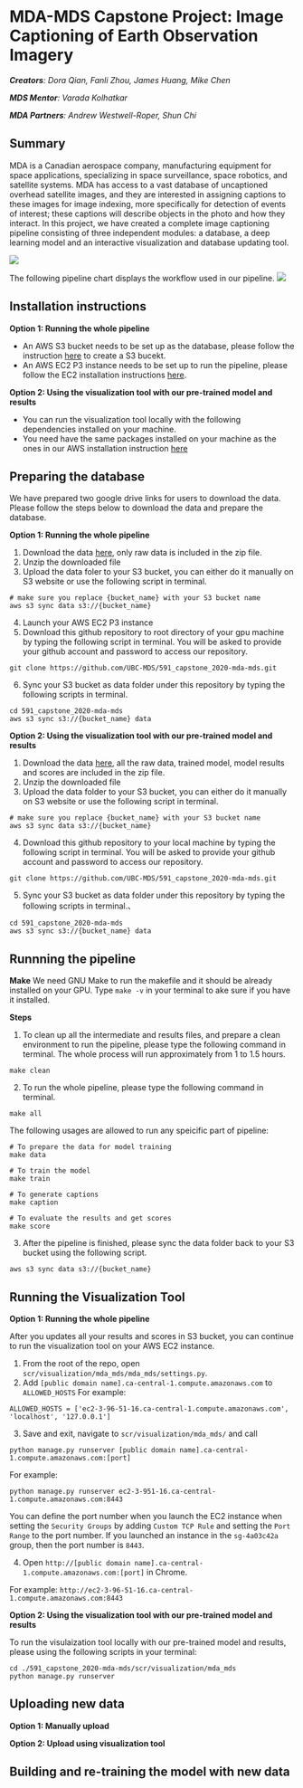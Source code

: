 # MDA-MDS Capstone Project: Image Captioning of Earth Observation Imagery

***Creators**: Dora Qian, Fanli Zhou, James Huang, Mike Chen*

***MDS Mentor**: Varada Kolhatkar*

***MDA Partners**: Andrew Westwell-Roper, Shun Chi*

## Summary

MDA is a Canadian aerospace company, manufacturing equipment for space applications, specializing in space surveillance, space robotics, and satellite systems. MDA has access to a vast database of uncaptioned overhead satellite images, and they are interested in assigning captions to these images for image indexing, more specifically for detection of events of interest; these captions will describe objects in the photo and how they interact. In this project, we have created a complete image captioning pipeline consisting of three independent modules: a database, a deep learning model and an interactive visualization and database updating tool. 

![](imgs/dataproduct.png)

The following pipeline chart displays the workflow used in our pipeline.
![](imgs/pipeline.jpg)

## Installation instructions

**Option 1: Running the whole pipeline** 
  - An AWS S3 bucket needs to be set up as the database, please follow the instruction [here](https://docs.aws.amazon.com/AmazonS3/latest/gsg/CreatingABucket.html) to create a S3 bucekt.
  - An AWS EC2 P3 instance needs to be set up to run the pipeline, please follow the EC2 installation instructions [here](docs/ec2_installation_steps.md).

**Option 2: Using the visualization tool with our pre-trained model and results** 
  - You can run the visualization tool locally with the following dependencies installed on your machine. 
  - You need have the same packages installed on your machine as the ones in our AWS installation instruction [here](docs/ec2_installation_steps.md)

## Preparing the database

We have prepared two google drive links for users to download the data. Please follow the steps below to download the data and prepare the database.

**Option 1: Running the whole pipeline** 
1. Download the data [here](https://drive.google.com/file/d/1ejD8fNDgdfm6GLrpRm-O889Y2r3L3Sz4/view?usp=sharing), only raw data is included in the zip file. 
2. Unzip the downloaded file
3. Upload the data foler to your S3 bucket, you can either do it manually on S3 website or use the following script in terminal.
```
# make sure you replace {bucket_name} with your S3 bucket name
aws s3 sync data s3://{bucket_name}
```
4. Launch your AWS EC2 P3 instance 
5. Download this github repository to root directory of your gpu machine by typing the following script in terminal. You will be asked to provide your github account and password to access our repository.

```
git clone https://github.com/UBC-MDS/591_capstone_2020-mda-mds.git
```

6. Sync your S3 bucket as data folder under this repository by typing the following scripts in terminal.

```
cd 591_capstone_2020-mda-mds
aws s3 sync s3://{bucket_name} data
```

**Option 2: Using the visualization tool with our pre-trained model and results** 
1. Download the data [here](https://drive.google.com/file/d/1pIT84CMI0kQIByoGJplwVnzXK9MM6A05/view?usp=sharing), all the raw data, trained model, model results and scores are included in the zip file. 
2. Unzip the downloaded file
3. Upload the data folder to your S3 bucket, you can either do it manually on S3 website or use the following script in terminal.
```
# make sure you replace {bucket_name} with your S3 bucket name
aws s3 sync data s3://{bucket_name}
```
4. Download this github repository to your local machine by typing the following script in terminal. You will be asked to provide your github account and password to access our repository.

```
git clone https://github.com/UBC-MDS/591_capstone_2020-mda-mds.git
```

5. Sync your S3 bucket as data folder under this repository by typing the following scripts in terminal.、

```
cd 591_capstone_2020-mda-mds
aws s3 sync s3://{bucket_name} data
```

## Runnning the pipeline

**Make**
We need GNU Make to run the makefile and it should be already installed on your GPU. Type `make -v` in your terminal to ake sure if you have it installed.

**Steps**
1. To clean up all the intermediate and results files, and prepare a clean environment to run the pipeline, please type the following command in terminal. The whole process will run approximately from 1 to 1.5 hours.
```
make clean
```
2. To run the whole pipeline, please type the following command in terminal.
```
make all
```
The following usages are allowed to run any speicific part of pipeline:
```
# To prepare the data for model training
make data

# To train the model 
make train

# To generate captions
make caption

# To evaluate the results and get scores
make score
```
3. After the pipeline is finished, please sync the data folder back to your S3 bucket using the following script.
```
aws s3 sync data s3://{bucket_name}
```

## Running the Visualization Tool

**Option 1: Running the whole pipeline** 

After you updates all your results and scores in S3 bucket, you can continue to run the visualization tool on your AWS EC2 instance.

1. From the root of the repo, open `scr/visualization/mda_mds/mda_mds/settings.py`.
2. Add `[public domain name].ca-central-1.compute.amazonaws.com` to `ALLOWED_HOSTS`
For example:
```
ALLOWED_HOSTS = ['ec2-3-96-51-16.ca-central-1.compute.amazonaws.com', 'localhost', '127.0.0.1']
```
3. Save and exit, navigate to `scr/visualization/mda_mds/` and call
```
python manage.py runserver [public domain name].ca-central-1.compute.amazonaws.com:[port]
```
For example:
```
python manage.py runserver ec2-3-951-16.ca-central-1.compute.amazonaws.com:8443
```
You can define the port number when you launch the EC2 instance when setting the `Security Groups` by adding `Custom TCP Rule` and setting the `Port Range` to the port number. If you launched an instance in the `sg-4a03c42a` group, then the port number is `8443`.

4. Open `http://[public domain name].ca-central-1.compute.amazonaws.com:[port]` in Chrome.

For example: `http://ec2-3-96-51-16.ca-central-1.compute.amazonaws.com:8443`

**Option 2: Using the visualization tool with our pre-trained model and results** 

To run the visulaization tool locally with our pre-trained model and results, please using the following scripts in your terminal:

```
cd ./591_capstone_2020-mda-mds/scr/visualization/mda_mds
python manage.py runserver
```

## Uploading new data
**Option 1: Manually upload**

**Option 2: Upload using visualization tool**

## Building and re-training the model with new data
